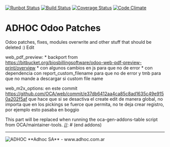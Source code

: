 [![Runbot Status](http://runbot.adhoc.com.ar/runbot/badge/flat/37/9.0.svg)](http://runbot.adhoc.com.ar/runbot/repo/github-com-ingadhoc-patches-37)
[![Build Status](https://travis-ci.org/ingadhoc/patches.svg?branch=9.0)](https://travis-ci.org/ingadhoc/patches)
[![Coverage Status](https://coveralls.io/repos/ingadhoc/patches/badge.png?branch=9.0)](https://coveralls.io/r/ingadhoc/patches?branch=9.0)
[![Code Climate](https://codeclimate.com/github/ingadhoc/patches/badges/gpa.svg)](https://codeclimate.com/github/ingadhoc/patches)

# ADHOC Odoo Patches

Odoo patches, fixes, modules overwrite and other stuff that should be deleted :) Edit

web_pdf_preview:
    * backport from https://bitbucket.org/biosbillingsoftware/odoo-web-pdf-preview-print/overview
    * con algunos cambios en js para que no de error
    * con dependencia con report_custom_filename para que no de error y tmb para que no mande a descargar si custom file name

web_m2x_options:
    en este commit https://github.com/OCA/web/commit/e37db6412aa4ca85c8ad1635c49e9150a202f5af que hace que si se desactiva el create edit de manera global, no importa que en los pickings se fuerce que permita, no te deja crear registro, por ejemplo esto pasaba en boggio

[//]: # (addons)
This part will be replaced when running the oca-gen-addons-table script from OCA/maintainer-tools.
[//]: # (end addons)

----

<img alt="ADHOC" src="http://fotos.subefotos.com/83fed853c1e15a8023b86b2b22d6145bo.png" />
**Adhoc SA** - www.adhoc.com.ar
